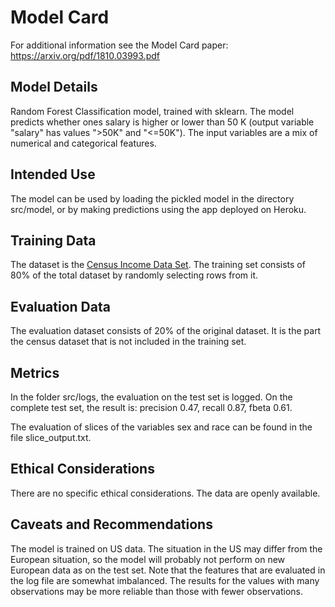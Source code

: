 # Model Card
For additional information see the Model Card paper: https://arxiv.org/pdf/1810.03993.pdf

## Model Details
Random Forest Classification model, trained with sklearn. The model predicts whether ones salary is higher or lower than 50 K (output variable "salary" has values ">50K" and "<=50K"). The input variables are a mix of numerical and categorical features.

## Intended Use
The model can be used by loading the pickled model in the directory src/model, or by making predictions using the app deployed on Heroku.

## Training Data
The dataset is the [Census Income Data Set](https://archive.ics.uci.edu/ml/datasets/census+income).
The training set consists of 80% of the total dataset by randomly selecting rows from it.

## Evaluation Data
The evaluation dataset consists of 20% of the original dataset. It is the part the census dataset that is not included in the training set.

## Metrics
In the folder src/logs, the evaluation on the test set is logged. On the complete test set, the result is:
precision 0.47, recall 0.87, fbeta 0.61.

The evaluation of slices of the variables sex and race can be found in the file slice_output.txt.

## Ethical Considerations
There are no specific ethical considerations. The data are openly available.

## Caveats and Recommendations
The model is trained on US data. The situation in the US may differ from the European situation, so the model will probably not perform on new European data as on the test set.
Note that the features that are evaluated in the log file are somewhat imbalanced. The results for the values with many observations may be more reliable than those with fewer observations.
